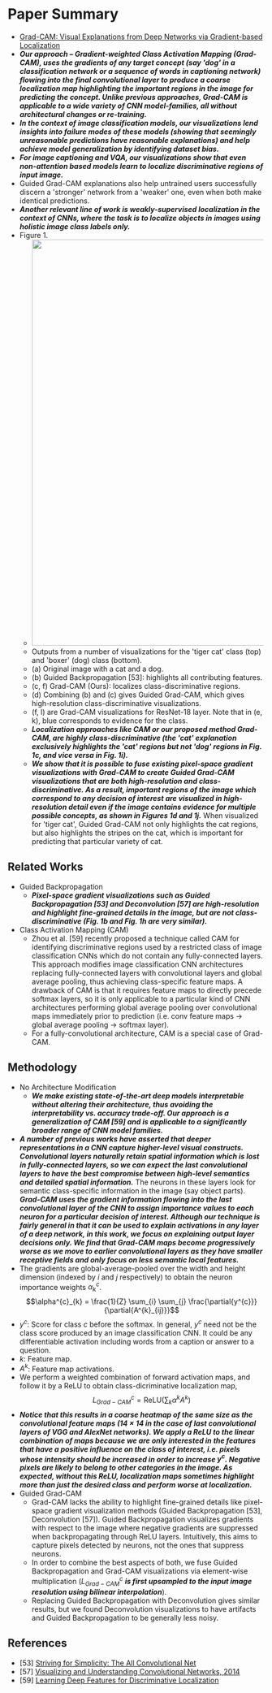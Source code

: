 # Paper Summary
- [Grad-CAM: Visual Explanations from Deep Networks via Gradient-based Localization](https://arxiv.org/pdf/1610.02391.pdf)
- ***Our approach – Gradient-weighted Class Activation Mapping (Grad-CAM), uses the gradients of any target concept (say 'dog' in a classification network or a sequence of words in captioning network) flowing into the final convolutional layer to produce a coarse localization map highlighting the important regions in the image for predicting the concept. Unlike previous approaches, Grad-CAM is applicable to a wide variety of CNN model-families, all without architectural changes or re-training.***
- ***In the context of image classification models, our visualizations lend insights into failure modes of these models (showing that seemingly unreasonable predictions have reasonable explanations) and help achieve model generalization by identifying dataset bias.***
- ***For image captioning and VQA, our visualizations show that even non-attention based models learn to localize discriminative regions of input image.***
- Guided Grad-CAM explanations also help untrained users successfully discern a 'stronger' network from a 'weaker' one, even when both make identical predictions.
- ***Another relevant line of work is weakly-supervised localization in the context of CNNs, where the task is to localize objects in images using holistic image class labels only.***
- Figure 1.
    - <img src="https://i.imgur.com/7xeTdaK.png" width="800">
    - Outputs from a number of visualizations for the 'tiger cat' class (top) and 'boxer' (dog) class (bottom).
    - (a) Original image with a cat and a dog.
    - (b) Guided Backpropagation [53]: highlights all contributing features.
    - (c, f) Grad-CAM (Ours): localizes class-discriminative regions.
    - (d) Combining (b) and (c) gives Guided Grad-CAM, which gives high-resolution class-discriminative visualizations.
    - (f, l) are Grad-CAM visualizations for ResNet-18 layer. Note that in (e, k), blue corresponds to evidence for the class.
    - ***Localization approaches like CAM or our proposed method Grad-CAM, are highly class-discriminative (the 'cat' explanation exclusively highlights the 'cat' regions but not 'dog' regions in Fig. 1c, and vice versa in Fig. 1i).***
    - ***We show that it is possible to fuse existing pixel-space gradient visualizations with Grad-CAM to create Guided Grad-CAM visualizations that are both high-resolution and class-discriminative. As a result, important regions of the image which correspond to any decision of interest are visualized in high-resolution detail even if the image contains evidence for multiple possible concepts, as shown in Figures 1d and 1j.*** When visualized for 'tiger cat', Guided Grad-CAM not only highlights the cat regions, but also highlights the stripes on the cat, which is important for predicting that particular variety of cat.
## Related Works
- Guided Backpropagation
    - ***Pixel-space gradient visualizations such as Guided Backpropagation [53] and Deconvolution [57] are high-resolution and highlight fine-grained details in the image, but are not class-discriminative (Fig. 1b and Fig. 1h are very similar).***
- Class Activation Mapping (CAM)
    - Zhou et al. [59] recently proposed a technique called CAM for identifying discriminative regions used by a restricted class of image classification CNNs which do not contain any fully-connected layers. This approach modifies image classification CNN architectures replacing fully-connected layers with convolutional layers and global average pooling, thus achieving class-specific feature maps. A drawback of CAM is that it requires feature maps to directly precede softmax layers, so it is only applicable to a particular kind of CNN architectures performing global average pooling over convolutional maps immediately prior to prediction (i.e. conv feature maps → global average pooling → softmax layer).
    - For a fully-convolutional architecture, CAM is a special case of Grad-CAM.
## Methodology
- No Architecture Modification
    - ***We make existing state-of-the-art deep models interpretable without altering their architecture, thus avoiding the interpretability vs. accuracy trade-off. Our approach is a generalization of CAM [59] and is applicable to a significantly broader range of CNN model families.***
- ***A number of previous works have asserted that deeper representations in a CNN capture higher-level visual constructs. Convolutional layers naturally retain spatial information which is lost in fully-connected layers, so we can expect the last convolutional layers to have the best compromise between high-level semantics and detailed spatial information.*** The neurons in these layers look for semantic class-specific information in the image (say object parts). ***Grad-CAM uses the gradient information flowing into the last convolutional layer of the CNN to assign importance values to each neuron for a particular decision of interest. Although our technique is fairly general in that it can be used to explain activations in any layer of a deep network, in this work, we focus on explaining output layer decisions only. We find that Grad-CAM maps become progressively worse as we move to earlier convolutional layers as they have smaller receptive fields and only focus on less semantic local features.***
- The gradients are global-average-pooled over the width and height dimension (indexed by $i$ and $j$ respectively) to obtain the neuron importance weights $\alpha^{c}_{k}$.
$$\alpha^{c}_{k} = \frac{1}{Z} \sum_{i} \sum_{j} \frac{\partial{y^{c}}}{\partial{A^{k}_{ij}}}$$
- $y^{c}$: Score for class $c$ before the softmax. In general, $y^{c}$ need not be the class score produced by an image classification CNN. It could be any differentiable activation including words from a caption or answer to a question.
- $k$: Feature map.
- $A^{k}$: Feature map activations.
- We perform a weighted combination of forward activation maps, and follow it by a ReLU to obtain class-dicriminative localization map,
$$L^{c}_{Grad-CAM} = \text{ReLU}\bigg(\sum_{k}\alpha^{k}A^{k}\bigg)$$
- ***Notice that this results in a coarse heatmap of the same size as the convolutional feature maps (14 × 14 in the case of last convolutional layers of VGG and AlexNet networks). We apply a ReLU to the linear combination of maps because we are only interested in the features that have a positive influence on the class of interest, i.e. pixels whose intensity should be increased in order to increase $y^{c}$. Negative pixels are likely to belong to other categories in the image. As expected, without this ReLU, localization maps sometimes highlight more than just the desired class and perform worse at localization.***
- Guided Grad-CAM
    - Grad-CAM lacks the ability to highlight fine-grained details like pixel-space gradient visualization methods (Guided Backpropagation [53], Deconvolution [57]). Guided Backpropagation visualizes gradients with respect to the image where negative gradients are suppressed when backpropagating through ReLU layers. Intuitively, this aims to capture pixels detected by neurons, not the ones that suppress neurons.
    - In order to combine the best aspects of both, we fuse Guided Backpropagation and Grad-CAM visualizations via element-wise multiplication ($L^{c}_{Grad-CAM}$ ***is first upsampled to the input image resolution using bilinear interpolation***).
    - Replacing Guided Backpropagation with Deconvolution gives similar results, but we found Deconvolution visualizations to have artifacts and Guided Backpropagation to be generally less noisy.
## References
- [53] [Striving for Simplicity: The All Convolutional Net](https://arxiv.org/pdf/1412.6806.pdf)
- [57] [Visualizing and Understanding Convolutional Networks, 2014](https://arxiv.org/pdf/1311.2901.pdf)
- [59] [Learning Deep Features for Discriminative Localization](https://arxiv.org/pdf/1512.04150.pdf)